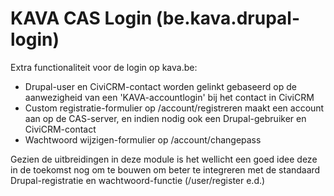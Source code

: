 KAVA CAS Login (be.kava.drupal-login)
==========================================================

Extra functionaliteit voor de login op kava.be:
  
- Drupal-user en CiviCRM-contact worden gelinkt gebaseerd op de aanwezigheid van een 'KAVA-accountlogin' bij het contact in CiviCRM
- Custom registratie-formulier op /account/registreren maakt een account aan op de CAS-server, en indien nodig ook een Drupal-gebruiker en CiviCRM-contact
- Wachtwoord wijzigen-formulier op /account/changepass
  
Gezien de uitbreidingen in deze module is het wellicht een goed idee deze in de toekomst nog om te bouwen om beter te integreren met de standaard Drupal-registratie en wachtwoord-functie (/user/register e.d.)

